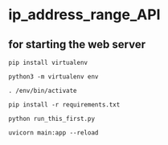 # ip_address_range_API

## for starting the web server

```
pip install virtualenv

python3 -m virtualenv env

. /env/bin/activate

pip install -r requirements.txt

python run_this_first.py

uvicorn main:app --reload
```
